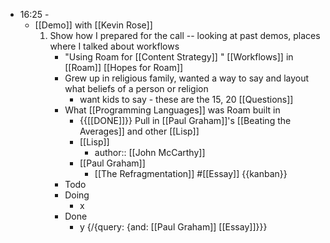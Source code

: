 - 16:25 - 
    - [[Demo]] with [[Kevin Rose]]
        1. Show how I prepared for the call -- looking at past demos, places where I talked about workflows
            - "Using Roam for [[Content Strategy]] "
        [[Workflows]] in [[Roam]]
        [[Hopes for Roam]]
            - Grew up in religious family, wanted a way to say and layout what beliefs of a person or religion
                - want kids to say - these are the 15, 20
        [[Questions]] 
            - What [[Programming Languages]] was Roam built in
                - {{[[DONE]]}} Pull in [[Paul Graham]]'s [[Beating the Averages]] and other [[Lisp]]
                - [[Lisp]]
                    - author:: [[John McCarthy]]
                - [[Paul Graham]]
                    - [[The Refragmentation]] #[[Essay]]
        {{kanban}}
            - Todo
            - Doing
                - x
            - Done
                - y
        {/{query: {and: [[Paul Graham]] [[Essay]]}}}
        
        
